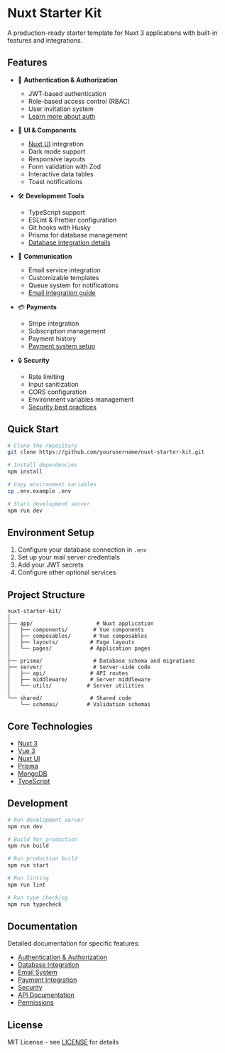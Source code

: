 # Nuxt Starter Kit

A production-ready starter template for Nuxt 3 applications with built-in features and integrations.

## Features

- 🔐 **Authentication & Authorization**
  - JWT-based authentication
  - Role-based access control (RBAC)
  - User invitation system
  - [Learn more about auth](./docs/authentication.md)

- 🎨 **UI & Components**
  - [Nuxt UI](https://ui.nuxt.com/) integration
  - Dark mode support
  - Responsive layouts
  - Form validation with Zod
  - Interactive data tables
  - Toast notifications

- 🛠 **Development Tools**
  - TypeScript support
  - ESLint & Prettier configuration
  - Git hooks with Husky
  - Prisma for database management
  - [Database integration details](./docs/database.md)

- 📧 **Communication**
  - Email service integration
  - Customizable templates
  - Queue system for notifications
  - [Email integration guide](./docs/mail.md)

- 💳 **Payments**
  - Stripe integration
  - Subscription management
  - Payment history
  - [Payment system setup](./docs/payments.md)

- 🔒 **Security**
  - Rate limiting
  - Input sanitization
  - CORS configuration
  - Environment variables management
  - [Security best practices](./docs/security.md)

## Quick Start

```bash
# Clone the repository
git clone https://github.com/yourusername/nuxt-starter-kit.git

# Install dependencies
npm install

# Copy environment variables
cp .env.example .env

# Start development server
npm run dev
```

## Environment Setup

1. Configure your database connection in `.env`
2. Set up your mail server credentials
3. Add your JWT secrets
4. Configure other optional services

## Project Structure

```
nuxt-starter-kit/
│
├── app/                    # Nuxt application
│   ├── components/        # Vue components
│   ├── composables/       # Vue composables
│   ├── layouts/          # Page layouts
│   └── pages/            # Application pages
│
├── prisma/                # Database schema and migrations
├── server/                # Server-side code
│   ├── api/              # API routes
│   ├── middleware/       # Server middleware
│   └── utils/           # Server utilities
│
└── shared/               # Shared code
    └── schemas/         # Validation schemas
```

## Core Technologies

- [Nuxt 3](https://nuxt.com/)
- [Vue 3](https://vuejs.org/)
- [Nuxt UI](https://ui.nuxt.com/)
- [Prisma](https://www.prisma.io/)
- [MongoDB](https://www.mongodb.com/)
- [TypeScript](https://www.typescriptlang.org/)

## Development

```bash
# Run development server
npm run dev

# Build for production
npm run build

# Run production build
npm run start

# Run linting
npm run lint

# Run type checking
npm run typecheck
```

## Documentation

Detailed documentation for specific features:

- [Authentication & Authorization](./docs/authentication.md)
- [Database Integration](./docs/database.md)
- [Email System](./docs/mail.md)
- [Payment Integration](./docs/payments.md)
- [Security](./docs/security.md)
- [API Documentation](./docs/api.md)
- [Permissions](./docs/permissions.md)

## License

MIT License - see [LICENSE](LICENSE) for details

